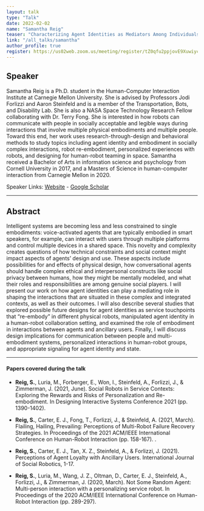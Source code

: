 ```yaml
---
layout: talk
type: "Talk"
date: 2022-02-02
name: "Samantha Reig"
teaser: "Characterizing Agent Identities as Mediators Among Individuals, Embodiments, and Services"
link: "/all_talks/samantha"
author_profile: true
register: https://us02web.zoom.us/meeting/register/tZ0qfu2ppjovE9Xuwiyc4RaQlY0mN08dsI01
---
```


## Speaker

Samantha Reig is a Ph.D. student in the Human-Computer Interaction Institute at Carnegie Mellon University. She is advised by Professors Jodi Forlizzi and Aaron Steinfeld and is a member of the Transportation, Bots, and Disability Lab. She is also a NASA Space Technology Research Fellow collaborating with Dr. Terry Fong. She is interested in how robots can communicate with people in socially acceptable and legible ways during interactions that involve multiple physical embodiments and multiple people. Toward this end, her work uses research-through-design and behavioral methods to study topics including agent identity and embodiment in socially complex interactions, robot re-embodiment, personalized experiences with robots, and designing for human-robot teaming in space. Samantha received a Bachelor of Arts in information science and psychology from Cornell University in 2017, and a Masters of Science in human-computer interaction from Carnegie Mellon in 2020. 

Speaker Links: [Website](https://samreig.com/) - [Google Scholar](https://scholar.google.com/citations?user=bn1UzGAAAAAJ)

---

## Abstract
Intelligent systems are becoming less and less constrained to single embodiments: voice-activated agents that are typically embodied in smart speakers, for example, can interact with users through multiple platforms and control multiple devices in a shared space. This novelty and complexity creates questions of how technical constraints and social context might impact aspects of agents’ design and use. These aspects include possibilities for and effects of physical design, how conversational agents should handle complex ethical and interpersonal constructs like social privacy between humans, how they might be mentally modeled, and what their roles and responsibilities are among genuine social players. I will present our work on how agent identities can play a mediating role in shaping the interactions that are situated in these complex and integrated contexts, as well as their outcomes. I will also describe several studies that explored possible future designs for agent identities as service touchpoints that “re-embody” in different physical robots, manipulated agent identity in a human-robot collaboration setting, and examined the role of embodiment in interactions between agents and ancillary users. Finally, I will discuss design implications for communication between people and multi-embodiment systems, personalized interactions in human-robot groups, and appropriate signaling for agent identity and state.

---

#### Papers covered during the talk
* **Reig, S.**, Luria, M., Forberger, E., Won, I., Steinfeld, A., Forlizzi, J., & Zimmerman, J. (2021, June). Social Robots in Service Contexts: Exploring the Rewards and Risks of Personalization and Re-embodiment. In Designing Interactive Systems Conference 2021 (pp. 1390-1402).


* **Reig, S.**, Carter, E. J., Fong, T., Forlizzi, J., & Steinfeld, A. (2021, March). Flailing, Hailing, Prevailing: Perceptions of Multi-Robot Failure Recovery Strategies. In Proceedings of the 2021 ACM/IEEE International Conference on Human-Robot Interaction (pp. 158-167).
.

* **Reig, S.**, Carter, E. J., Tan, X. Z., Steinfeld, A., & Forlizzi, J. (2021). Perceptions of Agent Loyalty with Ancillary Users. International Journal of Social Robotics, 1-17.


* **Reig, S.**, Luria, M., Wang, J. Z., Oltman, D., Carter, E. J., Steinfeld, A., Forlizzi, J., & Zimmerman, J. (2020, March). Not Some Random Agent: Multi-person interaction with a personalizing service robot. In Proceedings of the 2020 ACM/IEEE International Conference on Human-Robot Interaction (pp. 289-297).


